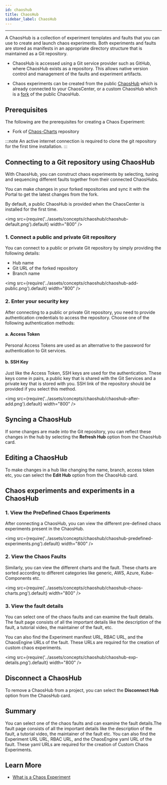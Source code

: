 ```yaml
---
id: chaoshub
title: ChaosHub
sidebar_label: ChaosHub
---
```


---

A ChaosHub is a collection of experiment templates and faults that you can use to create and launch chaos experiments. Both experiments and faults are stored as manifests in an appropriate directory structure that is maintained as a Git repository.

- ChaosHub is accessed using a Git service provider such as GitHub, where ChaosHub exists as a repository. This allows native version control and management of the faults and experiment artifacts.

- Chaos experiments can be created from the public [ChaosHub](http://hub.litmuschaos.io/) which is already connected to your ChaosCenter, or a custom ChaosHub which is a [fork](https://github.com/litmuschaos/chaos-charts) of the public ChaosHub.

## Prerequisites

The following are the prerequisites for creating a Chaos Experiment:

- Fork of [Chaos-Charts](https://github.com/litmuschaos/chaos-charts) repository

:::note
An active internet connection is required to clone the git repository for the first time installation.
:::

## Connecting to a Git repository using ChaosHub

With ChaosHub, you can construct chaos experiments by selecting, tuning and sequencing different faults together from their connected ChaosHubs.

You can make changes in your forked repositories and sync it with the Portal to get the latest changes from the fork.

By default, a public ChaosHub is provided when the ChaosCenter is installed for the first time.

<img src={require('../assets/concepts/chaoshub/chaoshub-default.png').default} width="800" />

### 1. Connect a public and private Git repository

You can connect to a public or private Git repository by simply providing the following details:

- Hub name
- Git URL of the forked repository
- Branch name

<img src={require('../assets/concepts/chaoshub/chaoshub-add-public.png').default} width="800" />

### 2. Enter your security key

After connecting to a public or private Git repository, you need to provide authentication credentials to access the repository. Choose one of the following authentication methods:

#### a. Access Token

Personal Access Tokens are used as an alternative to the password for authentication to Git services.

#### b. SSH Key

Just like the Access Token, SSH keys are used for the authentication. These keys come in pairs, a public key that is shared with the Git Services and a private key that is stored with you.
SSH link of the repository should be provided if you select this method.

<img src={require('../assets/concepts/chaoshub/chaoshub-after-add.png').default} width="800" />

## Syncing a ChaosHub

If some changes are made into the Git repository, you can reflect these changes in the hub by selecting the **Refresh Hub** option from the ChaosHub card.

## Editing a ChaosHub

To make changes in a hub like changing the name, branch, access token etc, you can select the **Edit Hub** option from the ChaosHub card.

## Chaos experiments and experiments in a ChaosHub

### 1. View the PreDefined Chaos Experiments

After connecting a ChaosHub, you can view the different pre-defined chaos experiments present in the ChaosHub.

<img src={require('../assets/concepts/chaoshub/chaoshub-predefined-experiments.png').default} width="800" />

### 2. View the Chaos Faults

Similarly, you can view the different charts and the fault. These charts are sorted according to different categories like generic, AWS, Azure, Kube-Components etc.

<img src={require('../assets/concepts/chaoshub/chaoshub-chaos-charts.png').default} width="800" />

### 3. View the fault details

You can select one of the chaos faults and can examine the fault details. The fault page consists of all the important details like the description of the fault, a tutorial video, the maintainer of the fault, etc.

You can also find the Experiment manifest URL, RBAC URL, and the ChaosEngine URLs of the fault.
These URLs are required for the creation of custom chaos experiments.

<img src={require('../assets/concepts/chaoshub/chaoshub-exp-details.png').default} width="800" />

## Disconnect a ChaosHub

To remove a ChaosHub from a project, you can select the **Disconnect Hub** option from the ChaosHub card.

## Summary

You can select one of the chaos faults and can examine the fault details.The fault page consists of all the important details like the description of the fault, a tutorial video, the maintainer of the fault etc.
You can also find the Experiment URL URL, RBAC URL, and the ChaosEngine yaml URL of the fault.
These yaml URLs are required for the creation of Custom Chaos Experiments.

## Learn More

- [What is a Chaos Experiment](chaos-workflow.md)
